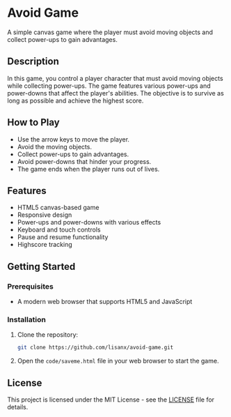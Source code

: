 # Avoid Game

A simple canvas game where the player must avoid moving objects and collect power-ups to gain advantages.

## Description

In this game, you control a player character that must avoid moving objects while collecting power-ups. The game features various power-ups and power-downs that affect the player's abilities. The objective is to survive as long as possible and achieve the highest score.

## How to Play

- Use the arrow keys to move the player.
- Avoid the moving objects.
- Collect power-ups to gain advantages.
- Avoid power-downs that hinder your progress.
- The game ends when the player runs out of lives.

## Features

- HTML5 canvas-based game
- Responsive design
- Power-ups and power-downs with various effects
- Keyboard and touch controls
- Pause and resume functionality
- Highscore tracking

## Getting Started

### Prerequisites

- A modern web browser that supports HTML5 and JavaScript

### Installation

1. Clone the repository:
    ```sh
    git clone https://github.com/lisanx/avoid-game.git
    ```
2. Open the `code/saveme.html` file in your web browser to start the game.

## License

This project is licensed under the MIT License - see the [LICENSE](LICENSE) file for details.
